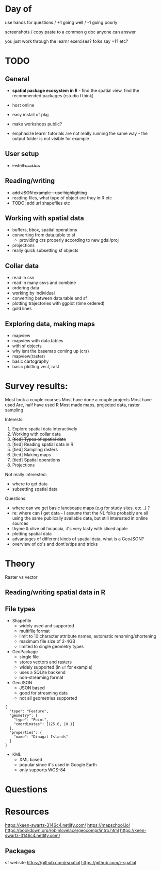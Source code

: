 # Day of
use hands for questions / +1 going well / -1 going poorly

screenshots / copy paste to a common g doc
anyone can answer

you just work through the learnr exercises? folks say +1? etc?


# TODO
## General

* **spatial package ecosystem in R** - find the spatial view, find the recommended packages (rstudio I think)

* host online
* easy install of pkg
* make workshops public?
* emphasize learnr tutorials are not really running the same way - the output folder is not visible for example

## User setup
* ~~install `usethis`~~

## Reading/writing
* ~~add JSON example - use highlighting~~
* reading files, what type of object are they in R etc
* TODO: add url shapefiles etc 


## Working with spatial data
* buffers, bbox, spatial operations
* converting from data.table to sf
	+ providing crs properly according to new gdal/proj
* projections
* really quick subsetting sf objects


## Collar data
* read in csv
* read in many csvs and combine
* ordering data
* working by individual
* converting between data.table and sf 
* plotting trajectories with ggplot (time ordered)
* gold lines


## Exploring data, making maps
* mapview
* mapview with data.tables
* with sf objects
* why isnt the basemap coming up (crs)
* mapview(raster)
* basic cartography
* basic plotting vect, rast


# Survey results:
Most took a couple courses
Most have done a couple projects
Most have used Arc, half have used R
Most made maps, projected data, raster sampling

Interests:
1. Explore spatial data interactively
2. Working with collar data
3. ~~[tied] Types of spatial data~~
3. [tied] Reading spatial data in R
3. [tied] Sampling rasters
3. [tied] Making maps
3. [tied] Spatial operations
4. Projections

Not really interested:
* where to get data
* subsetting spatial data

Questions:
* where can we get basic landscape maps (e.g for study sites, etc...) ?
* re: where can I get data - I assume that the NL folks probably are all using the same publically available data, but still interested in online sources
*  thyme & olive oil focaccia, it's very tasty with sliced apple
* plotting spatial data
* advantages of different kinds of spatial data, what is a GeoJSON?
* overview of do's and dont's/tips and tricks



# Theory
Raster vs vector


## Reading/writing spatial data in R 



## File types

* Shapefile
	+ widely used and supported
	- multifile format
	- limit to 10 character attribute names, automatic renaming/shortening
	- maximum file size of 2-4GB
	- limited to single geometry types
* GeoPackage
	+ single file
	+ stores vectors and rasters
	+ widely supported (in `sf` for example)
	+ uses a SQLite backend
	- non-streaming format
* GeoJSON
	+ JSON based
	+ good for streaming data
	- not all geometries supported 

```{json}
{
  "type": "Feature",
  "geometry": {
    "type": "Point",
    "coordinates": [125.6, 10.1]
  },
  "properties": {
    "name": "Dinagat Islands"
  }
}
```
	
	
* KML
	 + XML based
	 + popular since it's used in Google Earth
	 - only supports WGS-84




# Questions





# Resources
https://keen-swartz-3146c4.netlify.com/
https://mapschool.io/
https://bookdown.org/robinlovelace/geocompr/intro.html
https://keen-swartz-3146c4.netlify.com/


## Packages
sf website
https://github.com/rspatial 
https://github.com/r-spatial
